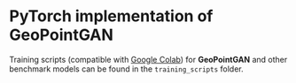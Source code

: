 # PyTorch implementation of GeoPointGAN

Training scripts (compatible with [Google Colab](colab.research.google.com/)) for **GeoPointGAN** and other benchmark models can be found in the `training_scripts` folder.